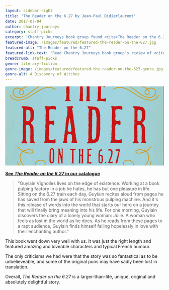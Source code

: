 ```yaml
---
layout: sidebar-right
title: "The Reader on the 6.27 by Jean-Paul Didierlaurent"
date: 2017-07-04
author: chantry-journeys
category: staff-picks
excerpt: 'Chantry Journeys book group found <cite>The Reader on the 6.27</cite> a larger-than-life, unique, original and absolutely delightful story.'
featured-image: /images/featured/featured-the-reader-on-the-627.jpg
featured-alt: "The Reader on the 6.27"
featured-link-text: "Read Chantry Journeys book group's review of <cite>The Reader on the 6.27</cite>"
breadcrumb: staff-picks
genre: literary-fiction
genre-image: /images/featured/featured-the-reader-on-the-627-genre.jpg
genre-alt: A Discovery of Witches
---
```


![The Reader on the 6.27](/images/featured/featured-the-reader-on-the-627.jpg)

**[See <cite>The Reader on the 6.27</cite> in our catalogue](https://suffolk.spydus.co.uk/cgi-bin/spydus.exe/ENQ/OPAC/BIBENQ?BRN=1923911)**

> "Guylain Vignolles lives on the edge of existence. Working at a book pulping factory in a job he hates, he has but one pleasure in life. Sitting on the 6.27 train each day, Guylain recites aloud from pages he has saved from the jaws of his monstrous pulping machine. And it's this release of words into the world that starts our hero on a journey that will finally bring meaning into his life. For one morning, Guylain discovers the diary of a lonely young woman: Julie. A woman who feels as lost in the world as he does. As he reads from these pages to a rapt audience, Guylain finds himself falling hopelessly in love with their enchanting author."

This book went down very well with us. It was just the right length and featured amazing and loveable characters and typical French humour.

The only criticisms we had were that the story was so fantastical as to be unbelieveable, and some of the original puns may have sadly been lost in translation.

Overall, <cite>The Reader on the 6.27</cite> is a larger-than-life, unique, original and absolutely delightful story.
